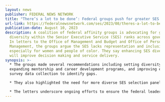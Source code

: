 ```yaml
---
layout: news
publisher: FEDERAL NEWS NETWORK
title: "There’s a lot to be done’: Federal groups push for greater SES diversity"
url-link: https://federalnewsnetwork.com/ses/2023/08/theres-a-lot-to-be-done-federal-groups-push-for-greater-ses-diversity/
publication-date: August 10, 2023
description: A coalition of federal affinity groups is advocating for greater
  diversity within the Senior Executive Service (SES) ranks across government.
  In letters to the Office of Management and Budget and Office of Personnel
  Management, the groups argue the SES lacks representation and inclusion,
  especially for women and people of color. They say enhancing SES diversity
  will improve decision making and service delivery.
synopsis: >-
  * The groups made several recommendations including setting diversity goals,
  expanding mentorship and career development programs, and improving exit
  survey data collection to identify gaps.

  * They also highlighted the need for more diverse SES selection panels and interview questions targeting critical competencies.

  * The letters underscore ongoing efforts to ensure the federal leadership that shapes policies and programs reflects the diversity of America.
---
```

